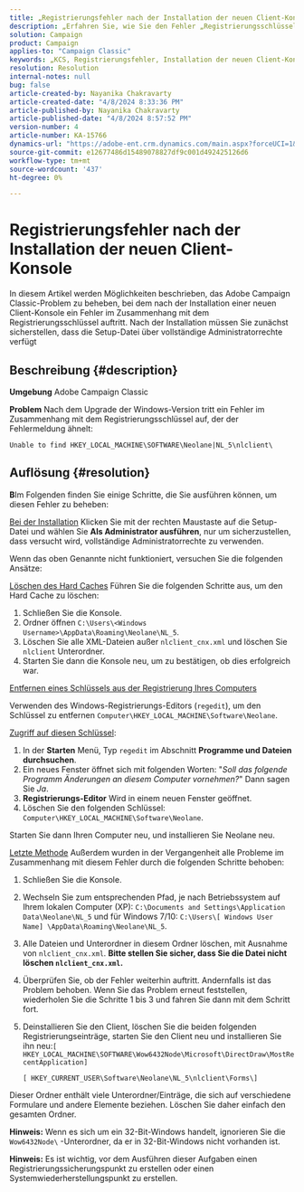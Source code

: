 ```yaml
---
title: „Registrierungsfehler nach der Installation der neuen Client-Konsole“
description: „Erfahren Sie, wie Sie den Fehler „Registrierungsschlüssel“ beheben, wenn Sie versuchen, eine neue Client-Konsole auf Campaign Classic zu installieren.“
solution: Campaign
product: Campaign
applies-to: "Campaign Classic"
keywords: „KCS, Registrierungsfehler, Installation der neuen Client-Konsole, Adobe Campaign Classic, Fehlerbehebung, Cache löschen, Regedit, Registrierungsschlüssel“
resolution: Resolution
internal-notes: null
bug: false
article-created-by: Nayanika Chakravarty
article-created-date: "4/8/2024 8:33:36 PM"
article-published-by: Nayanika Chakravarty
article-published-date: "4/8/2024 8:57:52 PM"
version-number: 4
article-number: KA-15766
dynamics-url: "https://adobe-ent.crm.dynamics.com/main.aspx?forceUCI=1&pagetype=entityrecord&etn=knowledgearticle&id=78a65c42-e7f5-ee11-a1fe-6045bd006295"
source-git-commit: e12677486d15489078827df9c001d492425126d6
workflow-type: tm+mt
source-wordcount: '437'
ht-degree: 0%

---
```


# Registrierungsfehler nach der Installation der neuen Client-Konsole


In diesem Artikel werden Möglichkeiten beschrieben, das Adobe Campaign Classic-Problem zu beheben, bei dem nach der Installation einer neuen Client-Konsole ein Fehler im Zusammenhang mit dem Registrierungsschlüssel auftritt. Nach der Installation müssen Sie zunächst sicherstellen, dass die Setup-Datei über vollständige Administratorrechte verfügt

## Beschreibung {#description}


<b>Umgebung</b>
Adobe Campaign Classic

<b>Problem</b>
Nach dem Upgrade der Windows-Version tritt ein Fehler im Zusammenhang mit dem Registrierungsschlüssel auf, der der Fehlermeldung ähnelt:


```
Unable to find HKEY_LOCAL_MACHINE\SOFTWARE\Neolane|NL_5\nlclient\
```



## Auflösung {#resolution}


<b>B</b>Im Folgenden finden Sie einige Schritte, die Sie ausführen können, um diesen Fehler zu beheben:

<u>Bei der Installation</u>
Klicken Sie mit der rechten Maustaste auf die Setup-Datei und wählen Sie <b>Als Administrator ausführen</b>, nur um sicherzustellen, dass versucht wird, vollständige Administratorrechte zu verwenden.

Wenn das oben Genannte nicht funktioniert, versuchen Sie die folgenden Ansätze:

<u>Löschen des Hard Caches</u>
Führen Sie die folgenden Schritte aus, um den Hard Cache zu löschen:

1. Schließen Sie die Konsole.
2. Ordner öffnen `C:\Users\<Windows Username>\AppData\Roaming\Neolane\NL_5`.
3. Löschen Sie alle XML-Dateien außer `nlclient_cnx.xml` und löschen Sie `nlclient` Unterordner.
4. Starten Sie dann die Konsole neu, um zu bestätigen, ob dies erfolgreich war.


<u>Entfernen eines Schlüssels aus der Registrierung Ihres Computers</u>

Verwenden des Windows-Registrierungs-Editors (`regedit`), um den Schlüssel zu entfernen `Computer\HKEY_LOCAL_MACHINE\Software\Neolane`.

<u>Zugriff auf diesen Schlüssel</u>:

1. In der <b>Starten</b> Menü, Typ `regedit` im Abschnitt <b>Programme und Dateien durchsuchen</b>.
2. Ein neues Fenster öffnet sich mit folgenden Worten: &quot;*Soll das folgende Programm Änderungen an diesem Computer vornehmen?*&quot; Dann sagen Sie *Ja*.
3. <b>Registrierungs-Editor</b> Wird in einem neuen Fenster geöffnet.
4. Löschen Sie den folgenden Schlüssel: `Computer\HKEY_LOCAL_MACHINE\Software\Neolane`.


Starten Sie dann Ihren Computer neu, und installieren Sie Neolane neu.

<u>Letzte Methode</u>
Außerdem wurden in der Vergangenheit alle Probleme im Zusammenhang mit diesem Fehler durch die folgenden Schritte behoben:

1. Schließen Sie die Konsole.
2. Wechseln Sie zum entsprechenden Pfad, je nach Betriebssystem auf Ihrem lokalen Computer (XP): `C:\Documents and Settings\Application Data\Neolane\NL_5` und für Windows 7/10: `C:\Users\[ Windows User Name] \AppData\Roaming\Neolane\NL_5`.
3. Alle Dateien und Unterordner in diesem Ordner löschen, mit Ausnahme von `nlclient_cnx.xml`. <b>Bitte stellen Sie sicher, dass Sie die Datei nicht löschen `nlclient_cnx.xml`.</b>
4. Überprüfen Sie, ob der Fehler weiterhin auftritt. Andernfalls ist das Problem behoben. Wenn Sie das Problem erneut feststellen, wiederholen Sie die Schritte 1 bis 3 und fahren Sie dann mit dem Schritt fort.
5. Deinstallieren Sie den Client, löschen Sie die beiden folgenden Registrierungseinträge, starten Sie den Client neu und installieren Sie ihn neu:`[ HKEY_LOCAL_MACHINE\SOFTWARE\Wow6432Node\Microsoft\DirectDraw\MostRecentApplication]`

   `[ HKEY_CURRENT_USER\Software\Neolane\NL_5\nlclient\Forms\]`


Dieser Ordner enthält viele Unterordner/Einträge, die sich auf verschiedene Formulare und andere Elemente beziehen. Löschen Sie daher einfach den gesamten Ordner.

<b>Hinweis:</b> Wenn es sich um ein 32-Bit-Windows handelt, ignorieren Sie die `Wow6432Node\` -Unterordner, da er in 32-Bit-Windows nicht vorhanden ist.

<b>Hinweis:</b> Es ist wichtig, vor dem Ausführen dieser Aufgaben einen Registrierungssicherungspunkt zu erstellen oder einen Systemwiederherstellungspunkt zu erstellen.
